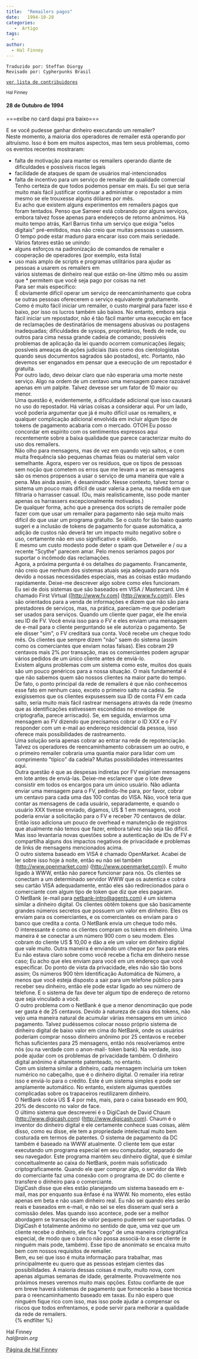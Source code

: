 ```yaml
---
title:  "Remailers pagos"
date:   1994-10-28
categories:
   -  Artigo
tags:
  -
author:
  - Hal Finney
---
```

```
Traduzido por: Steffan Diorgy 
Revisado por: Cypherpunks Brasil
```
[```ver lista de contribuidores```](/about/#contribuidores)


<small>Hal Finney</small>  

#### 28 de Outubro de 1994

===exibe no card daqui pra baixo===

E se você pudesse ganhar dinheiro executando um remailer?  
Neste momento, a maioria dos operadores de remailer está operando por altruísmo. Isso é bom em muitos aspectos, mas tem seus problemas, como os eventos recentes mostraram:  
* falta de motivação para manter os remailers operando diante de dificuldades e possíveis riscos legais  
* facilidade de ataques de spam de usuários mal-intencionados  
* falta de incentivo para um serviço de remailer de qualidade comercial  
Tenho certeza de que todos podemos pensar em mais. Eu sei que seria muito mais fácil justificar continuar a administrar o repostador a mim mesmo se ele trouxesse alguns dólares por mês.  
Eu acho que existem alguns experimentos em remailers pagos que foram tentados. Penso que Sameer está cobrando por alguns serviços, embora talvez fosse apenas para endereços de retorno anônimos. Há muito tempo atrás, Karl Barrus tinha um serviço que exigia "selos digitais" pré-emitidos, mas não creio que muitas pessoas o usassem.  
O tempo pode estar maduro para encarar isso com mais seriedade. Vários fatores estão se unindo:  
* alguns esforços na padronização de comandos de remailer e cooperação de operadores (por exemplo, esta lista)  
* uso mais amplo de scripts e programas utilitários para ajudar as pessoas a usarem os remailers em  
vários sistemas de dinheiro real que estão on-line último mês ou assim que * permitem que você seja pago por coisas na net  
Para ser mais específico:  
É obviamente difícil operar um serviço de reencaminhamento que cobra se outras pessoas oferecerem o serviço equivalente gratuitamente. Como é muito fácil iniciar um remailer, o custo marginal para fazer isso é baixo, por isso os lucros também são baixos. No entanto, embora seja fácil iniciar um repostador, não é tão fácil manter uma execução em face de reclamações de destinatários de mensagens abusivas ou postagens inadequadas; dificuldades de sysops, proprietários, feeds de rede, ou outros para cima nessa grande cadeia de comando; possíveis problemas de aplicação da lei quando ocorrem comunicações ilegais; possíveis ameaças de ações judiciais (tais como dos cientologistas quando seus documentos sagrados são postados), etc. Portanto, não devemos ser enganados em pensar que a execução de um repostador é gratuita.  
Por outro lado, devo deixar claro que não esperaria uma morte neste serviço. Algo na ordem de um centavo uma mensagem parece razoável apenas em um palpite. Talvez devesse ser um fator de 10 maior ou menor.  
Uma questão é, evidentemente, a dificuldade adicional que isso causará no uso do repostador. Há várias coisas a considerar aqui. Por um lado, você poderia argumentar que já é muito difícil usar os remailers, e qualquer complicação adicional envolvida em incluir algum tipo de tokens de pagamento acabaria com o mercado. OTOH Eu posso concordar em espírito com os sentimentos expressos aqui recentemente sobre a baixa qualidade que parece caracterizar muito do uso dos remailers.  
Não olho para mensagens, mas de vez em quando vejo saltos, e com muita frequência são pequenas chamas feias ou material sem valor semelhante. Agora, espero ver os resíduos, que os tipos de pessoas sem noção que cometem os erros que me levam a ver as mensagens são os menos propensos a usar o serviço de uma maneira que vale a pena. Mas ainda assim, é desanimador. Nesse contexto, talvez tornar o sistema um pouco mais difícil de usar valeria a pena, na medida em que filtraria o harrasser casual. (Ou, mais realisticamente, isso pode manter apenas os harrassers excepcionalmente motivados.)  
De qualquer forma, acho que a presença dos scripts de remailer pode fazer com que usar um remailer para pagamento não seja muito mais difícil do que usar um programa gratuito. Se o custo for tão baixo quanto sugeri e a inclusão de tokens de pagamento for quase automática, a adição de custos não deverá ter um impacto muito negativo sobre o uso, certamente não em uso significativo e válido.  
E mesmo um custo modesto pode deter o spam que Detweiler e / ou a recente "Scythe" parecem amar. Pelo menos seríamos pagos por suportar o incômodo das reclamações.  
Agora, a próxima pergunta é os detalhes do pagamento. Francamente, não creio que nenhum dos sistemas atuais seja adequado para nós devido a nossas necessidades especiais, mas as coisas estão mudando rapidamente. Deixe-me descrever algo sobre como eles funcionam.  
Eu sei de dois sistemas que são baseados em VISA / Mastercard. Um é chamado First Virtual ([http://www.fv.com] (http://www.fv.com)). Eles são orientados para a venda de informações e dizem que não são para prestadores de serviços, mas, na prática, pareciam-me que poderiam ser usados ​​para serviços. Quando um cliente quer pagar, ele lhe envia seu ID de FV. Você envia isso para o FV e eles enviam uma mensagem de e-mail para o cliente perguntando se ele autoriza o pagamento. Se ele disser "sim", o FV creditará sua conta. Você recebe um cheque todo mês. Os clientes que sempre dizem "não" saem do sistema (assim como os comerciantes que enviam notas falsas). Eles cobram 29 centavos mais 2% por transação, mas os comerciantes podem agrupar vários pedidos de um único cliente antes de enviá-lo.  
Existem alguns problemas com um sistema como este, muitos dos quais são um pouco genéricos para a nossa situação. O mais fundamental é que não sabemos quem são nossos clientes na maior parte do tempo. De fato, o ponto principal da rede de remailers é que não conhecemos esse fato em nenhum caso, exceto o primeiro salto na cadeia. Se exigíssemos que os clientes expusessem sua ID de conta FV em cada salto, seria muito mais fácil rastrear mensagens através da rede (mesmo que as identificações estivessem escondidas no envelope de criptografia, parece arriscado). Se, em seguida, enviarmos uma mensagem ao FV dizendo que precisamos cobrar o ID XXX e o FV responder com um e-mail ao endereço residencial da pessoa, isso oferece mais possibilidades de rastreamento.  
Uma solução seria apenas cobrar ao entrar na rede de repotenciação. Talvez os operadores de reencaminhamento cobrassem um ao outro, e o primeiro remailer cobraria uma quantia maior para lidar com um comprimento "típico" da cadeia? Muitas possibilidades interessantes aqui.  
Outra questão é que as despesas indiretas por FV exigiriam mensagens em lote antes de enviá-las. Deixe-me esclarecer que o lote deve consistir em todos os encargos para um único usuário. Não adianta enviar uma mensagem para o FV, pedindo-lhe para, por favor, cobrar um centavo para cada uma das 100 contas do VISA. Não, você teria que contar as mensagens de cada usuário, separadamente, e quando o usuário XXX tivesse enviado, digamos, US $ 1 em mensagens, você poderia enviar a solicitação para o FV e receber 70 centavos de dólar.  
Então isso adiciona um pouco de overhead e manutenção de registros que atualmente não temos que fazer, embora talvez não seja tão difícil. Mas isso levantaria novas questões sobre a autenticação de IDs de FV e compartilha alguns dos impactos negativos de privacidade e problemas de links de mensagens mencionados acima.  
O outro sistema baseado em VISA é chamado OpenMarket. Acabei de ler sobre isso hoje à noite, então eu não sei também (http://www.openmarket.com) (http://www.openmarket.com)). É muito ligado à WWW, então não parece funcionar para nós. Os clientes se conectam a um determinado servidor WWW que os autentica e cobra seu cartão VISA adequadamente, então eles são redirecionados para o comerciante com algum tipo de token que diz que eles pagaram.  
O NetBank (e-mail para netbank-intro@agents.com) é um sistema similar a dinheiro digital. Os clientes obtêm tokens que são basicamente grandes números secretos que possuem um valor em dinheiro. Eles os enviam para os comerciantes, e os comerciantes os enviam para o banco que credita a conta. O NetBank envia um cheque todo mês.  
O interessante é como os clientes compram os tokens em dinheiro. Uma maneira é se conectar a um número 900 com o seu modem. Eles cobram do cliente US $ 10,00 e dão a ele um valor em dinheiro digital que vale muito. Outra maneira é enviando um cheque por fax para eles. Eu não estava claro sobre como você recebe a ficha em dinheiro nesse caso; Eu acho que eles enviam para você em um endereço que você especificar. Do ponto de vista da privacidade, eles não são tão bons assim; Os números 900 têm Identificação Automática de Número, a menos que você esteja disposto a sair para um telefone público para receber seu dinheiro, então ele pode estar ligado ao seu número de telefone. E o sistema de fax deve ter algum tipo de endereço de retorno que seja vinculado a você.  
O outro problema com o NetBank é que a menor denominação que pode ser gasta é de 25 centavos. Devido à natureza de caixa dos tokens, não vejo uma maneira natural de acumular várias mensagens em um único pagamento. Talvez pudéssemos colocar nosso próprio sistema de dinheiro digital de baixo valor em cima do NetBank, onde os usuários poderiam comprar nosso dinheiro anônimo por 25 centavos e receber fichas suficientes para 25 mensagens, então nós resolveríamos entre nós (ou na verdade com o anon-mail- token bank). Na verdade, isso pode ajudar com os problemas de privacidade também. O dinheiro digital anônimo é altamente patenteado, no entanto.  
Com um sistema similar a dinheiro, cada mensagem incluiria um token numérico no cabeçalho, que é o dinheiro digital. O remailer iria retirar isso e enviá-lo para o crédito. Este é um sistema simples e pode ser amplamente automático. No entanto, existem algumas questões complicadas sobre os trapaceiros reutilizarem dinheiro.  
O NetBank cobra US $ 4 por mês, mais, para o caixa baseado em 900, 20% de desconto no valor de face.  
O último sistema que descreverei é o DigiCash de David Chaum (http://www.digicash.com) (http://www.digicash.com). Chaum é o inventor do dinheiro digital e ele certamente conhece suas coisas, além disso, como eu disse, ele tem a propriedade intelectual muito bem costurada em termos de patentes. O sistema de pagamento da DC também é baseado na WWW atualmente. O cliente tem que estar executando um programa especial em seu computador, separado de seu navegador. Este programa mantém seu dinheiro digital, que é similar conceitualmente ao caixa do NetBank, porém mais sofisticado criptograficamente. Quando ele quer comprar algo, o servidor da Web do comerciante faz uma conexão com o programa de DC do cliente e transfere o dinheiro para o comerciante.  
DigiCash disse que eles estão planejando um sistema baseado em e-mail, mas por enquanto sua ênfase é na WWW. No momento, eles estão apenas em beta e não usam dinheiro real. Eu não sei quando eles serão reais e baseados em e-mail, e não sei se eles disseram qual será a comissão deles. Mas quando isso acontece, pode ser a melhor abordagem se transações de valor pequeno puderem ser suportadas. O DigiCash é totalmente anônimo no sentido de que, uma vez que um cliente recebe o dinheiro, ele fica "cego" de uma maneira criptográfica especial, de modo que o banco não possa associá-lo a esse cliente (e ninguém mais pode, também). Esse tipo de anonimato se encaixa muito bem com nossos requisitos de remailer.  
Bem, eu sei que isso é muita informação para trabalhar, mas principalmente eu quero que as pessoas estejam cientes das possibilidades. A maioria dessas coisas é muito, muito nova, com apenas algumas semanas de idade, geralmente. Provavelmente nos próximos meses veremos muito mais opções. Estou confiante de que em breve haverá sistemas de pagamento que fornecerão a base técnica para o reencaminhamento baseado em taxas. Eu não espero que ninguém fique rico com isso, mas isso pode ajudar a compensar os riscos que todos enfrentamos, e pode servir para melhorar a qualidade da rede de remailers.  
{% endfilter %}

Hal Finney  
_hal@rain.org_

[Página de Hal Finney](http://web.archive.org/web/20130624115154/http://finney.org/~hal/home.html)

